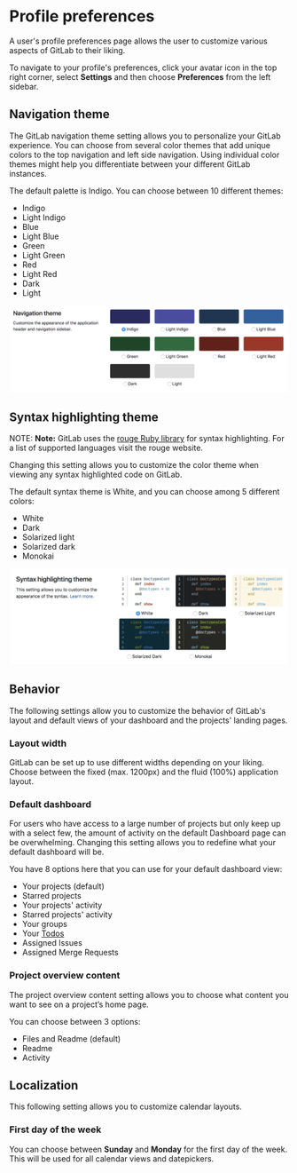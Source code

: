 # Profile preferences

A user's profile preferences page allows the user to customize various aspects
of GitLab to their liking.

To navigate to your profile's preferences, click your avatar icon in the top
right corner, select **Settings** and then choose **Preferences** from the
left sidebar.

## Navigation theme

The GitLab navigation theme setting allows you to personalize your GitLab experience.
You can choose from several color themes that add unique colors to the top navigation
and left side navigation.
Using individual color themes might help you differentiate between your different
GitLab instances.

The default palette is Indigo. You can choose between 10 different themes:

- Indigo
- Light Indigo
- Blue
- Light Blue
- Green
- Light Green
- Red
- Light Red
- Dark
- Light

![Profile preferences navigation themes](img/profil-preferences-navigation-theme.png)

## Syntax highlighting theme

NOTE: **Note:**
GitLab uses the [rouge Ruby library](http://rouge.jneen.net/ "Rouge website")
for syntax highlighting. For a list of supported languages visit the rouge website.

Changing this setting allows you to customize the color theme when viewing any
syntax highlighted code on GitLab.

The default syntax theme is White, and you can choose among 5 different colors:

- White
- Dark
- Solarized light
- Solarized dark
- Monokai

![Profile preferences syntax highlighting themes](img/profile-preferences-syntax-themes.png)

## Behavior

The following settings allow you to customize the behavior of GitLab's layout
and default views of your dashboard and the projects' landing pages.

### Layout width

GitLab can be set up to use different widths depending on your liking. Choose
between the fixed (max. 1200px) and the fluid (100%) application layout.

### Default dashboard

For users who have access to a large number of projects but only keep up with a
select few, the amount of activity on the default Dashboard page can be
overwhelming. Changing this setting allows you to redefine what your default
dashboard will be.

You have 8 options here that you can use for your default dashboard view:

- Your projects (default)
- Starred projects
- Your projects' activity
- Starred projects' activity
- Your groups
- Your [Todos](../../workflow/todos.md)
- Assigned Issues
- Assigned Merge Requests

### Project overview content

The project overview content setting allows you to choose what content you want to
see on a project’s home page.

You can choose between 3 options:

- Files and Readme (default)
- Readme
- Activity

## Localization

This following setting allows you to customize calendar layouts.

### First day of the week

You can choose between **Sunday** and **Monday** for the first day of the week. This will be used for all calendar views and datepickers.
